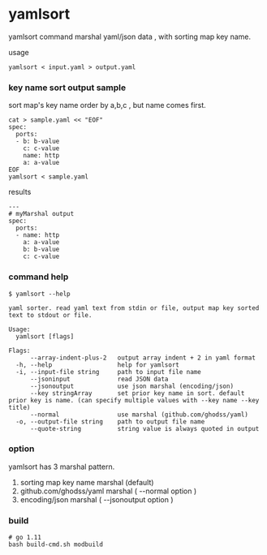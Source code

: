 # yamlsort

yamlsort command marshal yaml/json data , with sorting map key name.

usage

```
yamlsort < input.yaml > output.yaml
```

### key name sort output sample

sort map's key name order by a,b,c , but name comes first.

```
cat > sample.yaml << "EOF"
spec:
  ports:
  - b: b-value
    c: c-value
    name: http
    a: a-value
EOF
yamlsort < sample.yaml
```

results

```
---
# myMarshal output
spec:
  ports:
  - name: http
    a: a-value
    b: b-value
    c: c-value
```

### command help

```
$ yamlsort --help

yaml sorter. read yaml text from stdin or file, output map key sorted text to stdout or file.

Usage:
  yamlsort [flags]

Flags:
      --array-indent-plus-2   output array indent + 2 in yaml format
  -h, --help                  help for yamlsort
  -i, --input-file string     path to input file name
      --jsoninput             read JSON data
      --jsonoutput            use json marshal (encoding/json)
      --key stringArray       set prior key name in sort. default prior key is name. (can specify multiple values with --key name --key title)
      --normal                use marshal (github.com/ghodss/yaml)
  -o, --output-file string    path to output file name
      --quote-string          string value is always quoted in output
```

### option

yamlsort has 3 marshal pattern.
1. sorting map key name marshal (default)
2. github.com/ghodss/yaml marshal ( --normal option )
3. encoding/json marshal ( --jsonoutput option )

### build

```
# go 1.11
bash build-cmd.sh modbuild
```
